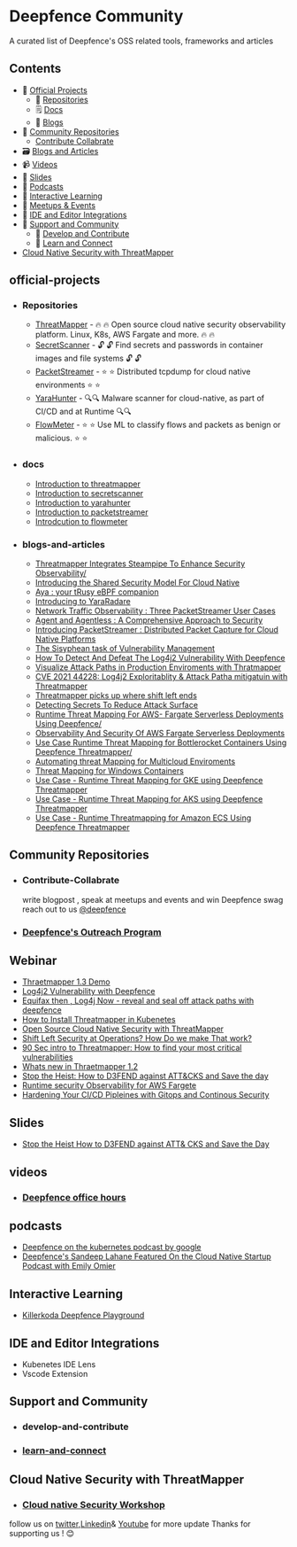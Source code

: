 # Deepfence Community

A curated list of Deepfence's OSS related tools, frameworks and articles

## Contents

- 💼 [Official Projects](#official-projects)
    - 📂 [Repositories](#repositories)
    - 🗒️ [Docs](#docs)
    - 📰 [Blogs](#blogs-and-articles)
- 🐾 [Community Repositories](#community-repositories)
    - [Contribute Collabrate](#Contribute-Collabrate)
- 🗃️ [Blogs and Articles](#blogs-and-articles)
- 📹 [Videos](#videos)
- 📑 [Slides](#slides)
- 🎤 [Podcasts](#podcasts)
- 🧪 [Interactive Learning](#interactive-learning)
- 👫 [Meetups & Events](#meetups-events)
- 🧰 [IDE and Editor Integrations](#ide-and-editor-integrations)
- 📡 [Support and Community](#support-and-community)
     - 💊 [Develop and Contribute](#develop-and-contribute)
     - 📆 [Learn and Connect](#learn-and-connect)
- [Cloud Native Security with ThreatMapper](#Cloud-Native-Security-with-ThreatMapper)     


## official-projects
  -  ### Repositories 
      - [ThreatMapper](https://github.com/deepfence/ThreatMapper) - 🔥 🔥 Open source cloud native security observability platform. Linux, K8s, AWS Fargate and more. 🔥 🔥 <br>
      - [SecretScanner](https://github.com/deepfence/SecretScanner)  - 🔓 🔓 Find secrets and passwords in container images and file systems 🔓 🔓<br>
      - [PacketStreamer](https://github.com/deepfence/PacketStreamer) - ⭐ ⭐ Distributed tcpdump for cloud native environments ⭐ ⭐ <br>
      - [YaraHunter](https://github.com/deepfence/YaraHunter) - 🔍🔍 Malware scanner for cloud-native, as part of CI/CD and at Runtime 🔍🔍 <br> 
      - [FlowMeter](https://github.com/deepfence/FlowMeter) - ⭐ ⭐ Use ML to classify flows and packets as benign or malicious. ⭐ ⭐ <br>

  -  ### docs
     - [Introduction to threatmapper ](https://community.deepfence.io/docs/threatmapper) <br>
     - [Introduction to secretscanner](https://community.deepfence.io/docs/secretscanner)<br>
     - [Introduction to yarahunter ](https://community.deepfence.io/docs/yarahunter)<br>
     - [Introduction to packetstreamer](https://community.deepfence.io/docs/packetstreamer)<br>
     - [Introdcution to flowmeter](https://community.deepfence.io/docs/flowmeter)<br>
  -  ### blogs-and-articles
     
     - [Threatmapper Integrates Steampipe To Enhance Security Observability/](https://deepfence.io/threatmapper-integrates-steampipe-to-enhance-security-observability/)<br>
     - [Introducing the Shared Security Model For Cloud Native](https://deepfence.io/introducing-shared-security-model-for-cloud-native/)<br>
     - [Aya : your tRusy eBPF companion](https://deepfence.io/aya-your-trusty-ebpf-companion/) <br>
     - [Introducing to YaraRadare](https://deepfence.io/introducing-yaradare/)<br>
     - [Network Traffic Observability : Three PacketStreamer User Cases](https://deepfence.io/3-packetstreamer-use-cases/)<br>
     - [Agent and Agentless : A Comprehensive Approach to Security](https://deepfence.io/agent-and-agentless/)<br>
     - [Introducing PacketStreamer : Distributed Packet Capture for Cloud Native Platforms](https://deepfence.io/introducing-packetstreamer/)<br>
     - [The Sisyphean task of Vulnerability Management ](https://deepfence.io/the-sisyphean-task-of-vulnerability-management/)<br>
     - [How To Detect And Defeat The Log4j2 Vulnerability With Deepfence](https://deepfence.io/how-to-detect-and-defeat-the-log4j2-vulnerability-with-deepfence/)<br>
     - [Visualize Attack Paths in Production Enviroments with Thratmapper](https://deepfence.io/visualize-attack-paths-in-production-environments-with-threatmapper/)<br>
     - [CVE 2021 44228: Log4j2 Exploritablity & Attack Patha mitigatuin with Threatmapper](https://deepfence.io/cve-2021-44228-log4j2-exploitability-and-attack-path-mitigation-with-threatmapper/)<br>
     - [Threatmapper picks up where shift left ends](https://deepfence.io/threatmapper-picks-up-where-shift-left-ends/)<br>
     - [Detecting Secrets To Reduce Attack Surface](https://deepfence.io/detecting-secrets-to-reduce-attack-surface/)<br>
     - [Runtime Threat Mapping For AWS- Fargate Serverless Deployments Using Deepfence/](https://deepfence.io/runtime-threat-mapping-for-aws-fargate-serverless-deployments-using-deepfence/)  <br>
     - [Observability And Security Of AWS Fargate Serverless Deployments](https://deepfence.io/observability-and-security-of-aws-fargate-serverless-deployments/)<br>
     - [Use Case Runtime Threat Mapping for Bottlerocket Containers Using Deepfence Threatmapper/](https://deepfence.io/use-case-runtime-threat-mapping-for-bottlerocket-containers-using-deepfence-threatmapper/)<br>
     - [Automating threat Mapping for Multicloud Enviroments](https://deepfence.io/automating-threat-mapping-for-multicloud-environments/)<br>
     - [Threat Mapping for Windows Containers ](https://deepfence.io/threat-mapping-for-windows-containers/)<br>
     - [Use Case - Runtime Threat Mapping for GKE using Deepfence Threatmapper](https://deepfence.io/use-case-runtime-threat-mapping-for-gke-using-deepfence-threatmapper/)<br>
     - [Use Case - Runtime Threat Mapping for AKS using Deepfence Threatmapper](https://deepfence.io/use-case-runtime-threat-mapping-for-aks-using-deepfence-threatmapper/)<br>
     - [Use Case - Runtime Threatmapping for Amazon ECS Using Deepfence Threatmapper](https://deepfence.io/blog-runtime-threat-mapping-for-amazon-ecs-using-deepfence-threatmapper/)<br>
     
   
## Community Repositories
  - ### Contribute-Collabrate 
    write blogpost , speak at meetups and events and win Deepfence swag reach out to us [@deepfence](https://twitter.com/deepfence) 
  - ### [Deepfence's Outreach Program](./mentership)
  
## Webinar 
  - [Thraetmapper 1.3 Demo](https://go.deepfence.io/video-threatmapper-1-3-demo)
  - [Log4j2 Vulnerability with Deepfence](https://go.deepfence.io/log4j2-vulnerability-detection-protection)
  - [Equifax then , Log4j Now - reveal and seal off attack paths with deepfence](https://go.deepfence.io/video-log4j-reveal-and-seal-off-attack-paths)
  - [How to Install Threatmapper in Kubenetes](https://go.deepfence.io/en-us/how-to-install-threatmapper-in-kubernetes-video)
  - [Open Source Cloud Native Security with ThreatMapper](https://go.deepfence.io/open-source-cloud-native-security-with-threatmapper)
  - [Shift Left Security at Operations? How Do we make That work? ](https://go.deepfence.io/en-us/shift-left-security-at-operations-how-to-video)
  - [90 Sec intro to Threatmapper: How to find your most critical vulnerabilities](https://go.deepfence.io/threatmapper-how-to-find-your-most-critical-vulnerabilities)
  - [Whats new in Thraetmapper 1.2](https://go.deepfence.io/video-whats-new-threatmapper-1-2)
  - [Stop the Heist: How to D3FEND against ATT&CKS and Save the day](https://go.deepfence.io/stop-the-heist-webinar-on-demand)
  - [Runtime security Observability for AWS Fargete](https://go.deepfence.io/runtime-security-observability-for-aws-fargate-webinar-on-demand)
  - [Hardening Your CI/CD Pipleines with Gitops and Continous Security](https://youtu.be/8tRLtTFJyV4)
  
## Slides 

 - [Stop the Heist How to D3FEND against ATT& CKS and Save the Day](https://deepfence.io/wp-content/uploads/2021/10/Deepfence-Stop-the-Heist-and-Save-the-Day-Slides-web.pdf)

## videos
  - ### [Deepfence office hours ](./office-hours)

## podcasts
  - [Deepfence on the kubernetes podcast by google ](https://deepfence.io/google-kubernetes-podcast/)<br>
  - [Deepfence's Sandeep Lahane Featured On the Cloud Native Startup Podcast with Emily Omier](https://deepfence.io/cloud-native-startup-podcast/)<br>
  
## Interactive Learning

 - [Killerkoda Deepfence Playground]()

## IDE and Editor Integrations
  - Kubenetes IDE Lens 
  - Vscode Extension 

## Support and Community
  - ### develop-and-contribute
  - ### [learn-and-connect](https://deepfence-community.slack.com/join/shared_invite/zt-podmzle9-5X~qYx8wMaLt9bGWwkSdgQ#/shared-invite/email)

## Cloud Native Security with ThreatMapper
  - ### [Cloud native Security Workshop](https://go.deepfence.io/on-demand-cloud-native-security-workshop)
  
follow us on [twitter](https://twitter.com/deepfence),[Linkedin](https://www.linkedin.com/company/deepfence-inc/)& [Youtube](https://www.youtube.com/channel/UCklvbuOjnzpmtXy-g97tfWQ) for more update 
Thanks for supporting us ! 😊  
  
